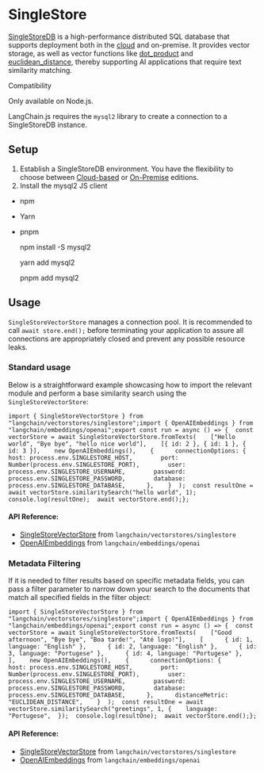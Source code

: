 SingleStore
===========

[SingleStoreDB](https://singlestore.com/) is a high-performance distributed SQL database that supports deployment both in the [cloud](https://www.singlestore.com/cloud/) and on-premise. It provides vector storage, as well as vector functions like [dot\_product](https://docs.singlestore.com/managed-service/en/reference/sql-reference/vector-functions/dot_product.html) and [euclidean\_distance](https://docs.singlestore.com/managed-service/en/reference/sql-reference/vector-functions/euclidean_distance.html), thereby supporting AI applications that require text similarity matching.

Compatibility

Only available on Node.js.

LangChain.js requires the `mysql2` library to create a connection to a SingleStoreDB instance.

Setup[​](#setup "Direct link to Setup")
---------------------------------------

1.  Establish a SingleStoreDB environment. You have the flexibility to choose between [Cloud-based](https://docs.singlestore.com/managed-service/en/getting-started-with-singlestoredb-cloud.html) or [On-Premise](https://docs.singlestore.com/db/v8.1/en/developer-resources/get-started-using-singlestoredb-for-free.html) editions.
2.  Install the mysql2 JS client

*   npm
*   Yarn
*   pnpm

    npm install -S mysql2

    yarn add mysql2

    pnpm add mysql2

Usage[​](#usage "Direct link to Usage")
---------------------------------------

`SingleStoreVectorStore` manages a connection pool. It is recommended to call `await store.end();` before terminating your application to assure all connections are appropriately closed and prevent any possible resource leaks.

### Standard usage[​](#standard-usage "Direct link to Standard usage")

Below is a straightforward example showcasing how to import the relevant module and perform a base similarity search using the `SingleStoreVectorStore`:

    import { SingleStoreVectorStore } from "langchain/vectorstores/singlestore";import { OpenAIEmbeddings } from "langchain/embeddings/openai";export const run = async () => {  const vectorStore = await SingleStoreVectorStore.fromTexts(    ["Hello world", "Bye bye", "hello nice world"],    [{ id: 2 }, { id: 1 }, { id: 3 }],    new OpenAIEmbeddings(),    {      connectionOptions: {        host: process.env.SINGLESTORE_HOST,        port: Number(process.env.SINGLESTORE_PORT),        user: process.env.SINGLESTORE_USERNAME,        password: process.env.SINGLESTORE_PASSWORD,        database: process.env.SINGLESTORE_DATABASE,      },    }  );  const resultOne = await vectorStore.similaritySearch("hello world", 1);  console.log(resultOne);  await vectorStore.end();};

#### API Reference:

*   [SingleStoreVectorStore](/docs/api/vectorstores_singlestore/classes/SingleStoreVectorStore) from `langchain/vectorstores/singlestore`
*   [OpenAIEmbeddings](/docs/api/embeddings_openai/classes/OpenAIEmbeddings) from `langchain/embeddings/openai`

### Metadata Filtering[​](#metadata-filtering "Direct link to Metadata Filtering")

If it is needed to filter results based on specific metadata fields, you can pass a filter parameter to narrow down your search to the documents that match all specified fields in the filter object:

    import { SingleStoreVectorStore } from "langchain/vectorstores/singlestore";import { OpenAIEmbeddings } from "langchain/embeddings/openai";export const run = async () => {  const vectorStore = await SingleStoreVectorStore.fromTexts(    ["Good afternoon", "Bye bye", "Boa tarde!", "Até logo!"],    [      { id: 1, language: "English" },      { id: 2, language: "English" },      { id: 3, language: "Portugese" },      { id: 4, language: "Portugese" },    ],    new OpenAIEmbeddings(),    {      connectionOptions: {        host: process.env.SINGLESTORE_HOST,        port: Number(process.env.SINGLESTORE_PORT),        user: process.env.SINGLESTORE_USERNAME,        password: process.env.SINGLESTORE_PASSWORD,        database: process.env.SINGLESTORE_DATABASE,      },      distanceMetric: "EUCLIDEAN_DISTANCE",    }  );  const resultOne = await vectorStore.similaritySearch("greetings", 1, {    language: "Portugese",  });  console.log(resultOne);  await vectorStore.end();};

#### API Reference:

*   [SingleStoreVectorStore](/docs/api/vectorstores_singlestore/classes/SingleStoreVectorStore) from `langchain/vectorstores/singlestore`
*   [OpenAIEmbeddings](/docs/api/embeddings_openai/classes/OpenAIEmbeddings) from `langchain/embeddings/openai`